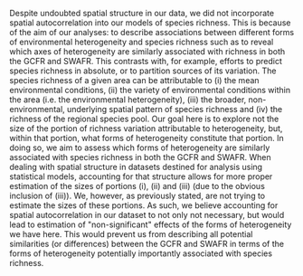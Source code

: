 Despite undoubted spatial structure in our data, we did not incorporate spatial autocorrelation into our models of species richness. This is because of the aim of our analyses: to describe associations between different forms of environmental heterogeneity and species richness such as to reveal which axes of heterogeneity are similarly associated with richness in both the GCFR and SWAFR. This contrasts with, for example, efforts to predict species richness in absolute, or to partition sources of its variation. The species richness of a given area can be attributable to (i) the mean environmental conditions, (ii) the variety of environmental conditions within the area (i.e. the environmental heterogeneity), (iii) the broader, non-environmental, underlying spatial pattern of species richness and (iv) the richness of the regional species pool. Our goal here is to explore not the size of the portion of richness variation attributable to heterogeneity, but, within that portion, what forms of heterogeneity constitute that portion. In doing so, we aim to assess which forms of heterogeneity are similarly associated with species richness in both the GCFR and SWAFR. When dealing with spatial structure in datasets destined for analysis using statistical models, accounting for that structure allows for more proper estimation of the sizes of portions (i), (ii) and (iii) (due to the obvious inclusion of (iii)). We, however, as previously stated, are not trying to estimate the sizes of these portions. As such, we believe accounting for spatial autocorrelation in our dataset to not only not necessary, but would lead to estimation of "non-significant" effects of the forms of heterogeneity we have here. This would prevent us from describing all potential similarities (or differences) between the GCFR and SWAFR in terms of the forms of heterogeneity potentially importantly associated with species richness.